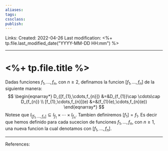 ```yaml
---
aliases: 
tags: 
cssclass: 
publish: 
---
```


Links: 
Created: 2022-04-26
Last modification: <%+ tp.file.last_modified_date("YYYY-MM-DD HH:mm") %>

---
# <%+ tp.file.title %>
Dadas funciones $f_{1},...,f_{n}$, con $n\geq 2$, definamos la funcion $[f_{1},...,f_{n}]$ de la siguiente manera:
$$
\begin{eqnarray*}
D_{[f_{1},\cdots,f_{n}]} &=&D_{f_{1}}\cap \cdots\cap D_{f_{n}} \\
[f_{1},\cdots,f_{n}](e) &=&(f_{1}(e),\cdots,f_{n}(e))
\end{eqnarray*}
$$
Notese que $I_{[f_{1},...,f_{n}]}\subseteq I_{f_{1}}\times \cdots \times I_{f_{n}}$. 
Tambien definiremos $[f_1]=f_1$. Es decir que hemos definido para cada sucecion de funciones $f_{1},...,f_{n}$, con $n\geq 1$, una nueva funcion la cual denotamos con $[f_{1},...,f_{n}]$.

---
References: 